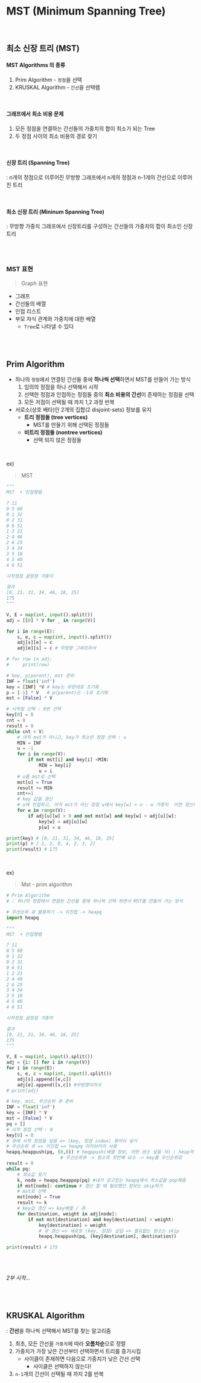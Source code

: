 # MST (Minimum Spanning Tree)

<br>

## 최소 신장 트리 (MST)

#### MST Algorithms 의 종류

1. Prim Algorithm - `정점`을 선택
2. KRUSKAL Algorithm - `간선`을 선택램

<br>

#### 그래프에서 최소 비용 문제

1. 모든 정점을 연결하는 간선들의 가중치의 합이 최소가 되는 Tree
2. 두 정점 사이의 최소 비용의 경로 찾기

<br>

#### 신장 트리 (Spanning Tree)

: n개의 정점으로 이루어진 무방향 그래프에서 n개의 정점과 n-1개의 간선으로 이루어진 트리

<br>

#### 최소 신장 트리 (Mininum Spanning Tree)

: 무방향 가중치 그래프에서 신장트리를 구성하는 간선들의 가중치의 합이 최소인 신장트리

<br>

<br>

### MST 표현

> Graph 표현

- 그래프
- 간선들의 배열
- 인접 리스트
- 부모 자식 관계와 가중치에 대한 배열
  - `Tree`로 나타낼 수 있다

<br>

<br>

## Prim Algorithm

- 하나의 `정점`에서 연결된 간선들 중에 **하나씩 선택**하면서 MST를 만들어 가는 방식
  1. 임의의 정점을 하나 선택해서 시작
  2. 선택한 정점과 인접하는 정점들 중의 **최소 비용의 간선**이 존재하는 정점을 선택
  3. 모든 저점이 선택될 때 까지 1,2 과정 반복
- 서로소(상호 배타)인 2개의 집합(2 disjoint-sets) 정보를 유지
  - **트리 정점들 (tree vertices)**
    - MST를 만들기 위해 선택된 정점들
  - **비트리 정점들 (nontree vertices)**
    - 선택 되지 않은 정점들

<br>

ex)

> MST

```python
"""
MST  + 인접행렬

7 11
0 5 60
0 1 32
0 2 31
0 6 51
1 2 21
2 4 46
2 6 25
3 4 34
3 5 18
4 5 40
4 6 51

시작정점 끝정점 가중치

결과
[0, 21, 31, 34, 46, 18, 25]
175
"""

V, E = map(int, input().split())
adj = [[0] * V for _ in range(V)]

for i in range(E):
    s, e, c = map(int, input().split())
    adj[s][e] = c
    adj[e][s] = c # 무방향 그래프라서

# for row in adj:
#     print(row)

# key, p(parent), mst 준비
INF = float('inf')
key = [INF] *V # key는 무한대로 초기화
p = [-1] * V   # p(parent)는 -1로 초기화
mst = [False] * V

# 시작점 선택 : 0번 선택
key[0] = 0
cnt = 0
result = 0
while cnt < V:
    # 아직 mst가 아니고, key가 최소인 정점 선택 : u
    MIN = INF
    u = -1
    for i in range(V):
        if not mst[i] and key[i] <MIN:
            MIN = key[i]
            u = i
    # u를 mst로 선택
    mst[u] = True
    result += MIN
    cnt+=1
    # key 값을 갱신
    # u에 인접하고, 아직 mst가 아닌 정점 w에서 key[w] > u - w 가중치  이면 갱신!
    for w in range(V):
        if adj[u][w] > 0 and not mst[w] and key[w] > adj[u][w]:
            key[w] = adj[u][w]
            p[w] = u

print(key) # [0, 21, 31, 34, 46, 18, 25]
print(p) # [-1, 2, 0, 4, 2, 3, 2]
print(result) # 175
```

<br>

ex)

> Mst - prim algorithm

```python
# Prim Algorithm
# : 하나의 정점에서 연결된 간선들 중에 하나씩 선택 하면서 MST를 만들어 가는 방식

# 우선순위 큐 활용하기 -> 이진힙 -> heapq
import heapq

"""
MST  + 인접행렬

7 11
0 5 60
0 1 32
0 2 31
0 6 51
1 2 21
2 4 46
2 6 25
3 4 34
3 5 18
4 5 40
4 6 51

시작정점 끝정점 가중치

결과
[0, 21, 31, 34, 46, 18, 25]
175
"""

V, E = map(int, input().split())
adj = {i: [] for i in range(V)}
for i in range(E):
    s, e, c = map(int, input().split())
    adj[s].append([e,c])
    adj[e].append([s,c]) #무방향이라서
# print(adj)

# key, mst, 우선순위 큐 준비
INF = float('inf')
key = [INF] * V
mst = [False] * V
pq = []
# 시작 정점 선택 : 0
key[0] = 0
# 큐에 시작 정점을 넣음 => (key, 정점 index) 묶어서 넣기
# 우선순위 큐 => 이진힙 => heapq 라이브러리 사용
heapq.heappush(pq, (0,0)) # heqppush(배열 정보, 어떤 원소 넣을 지) : heap의 구조를 유지하면서 하나의 원소를 넣어줌
                    # 우선순위큐 -> 원소의 첫번째 요소 -> key를 우선순위로
result = 0
while pq:
    # 최소값 찾기
    k, node = heapq.heappop(pq) #내가 갖고있는 heapq에서 최소값을 pop해줌
    if mst[node]: continue # 갱신 할 때 필요했던 정보는 skip하기
    # mst로 선택
    mst[node] = True
    result += k
    # key값 갱신 => key배열 / 큐
    for destination, weight in adj[node]:
        if not mst[destination] and key[destination] > weight:
            key[destination] = weight
            # 큐 갱신 => 새로운 (key, 정점) 삽입 => 필요없는 원소는 skip
            heapq.heappush(pq, (key[destination], destination))

print(result) # 175
```

<br>

<br>

*2부 시작...*

<br>

<br>

## KRUSKAL Algorithm

: **간선**을 하나씩 선택해서 MST를 찾는 알고리즘 

1. 최초, 모든 간선을 `가중치`에 따라 **오름차순**으로 정렬
2. 가중치가 가장 낮은 간선부터 선택하면서 트리를 증가시킴
   - 사이클이 존재하면 다음으로 가중치가 낮은 간선 선택
     - 사이클은 선택하지 않는다!
3. `n-1`개의 간선이 선택될 때 까지 2를 반복

<br>



